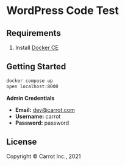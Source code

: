 # WordPress Code Test

## Requirements

1. Install [Docker CE](https://docs.docker.com/v17.09/docker-for-mac/install/)

## Getting Started

```bash
docker compose up
open localhost:8000
```

**Admin Credentials**

- **Email:** dev@carrot.com
- **Username:** carrot
- **Password:** password

## License

Copyright © Carrot Inc., 2021